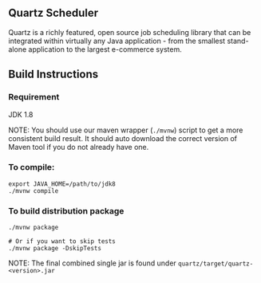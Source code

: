 ## Quartz Scheduler

Quartz is a richly featured, open source job scheduling library that can be 
integrated within virtually any Java application - from the smallest stand-alone 
application to the largest e-commerce system.


## Build Instructions

### Requirement

JDK 1.8

NOTE: You should use our maven wrapper (`./mvnw`) script to
get a more consistent build result. It should auto
download the correct version of Maven tool if you do not already
have one.


### To compile:
```
export JAVA_HOME=/path/to/jdk8
./mvnw compile
```


### To build distribution package

```
./mvnw package

# Or if you want to skip tests
./mvnw package -DskipTests
```

NOTE: The final combined single jar is found under `quartz/target/quartz-<version>.jar`
